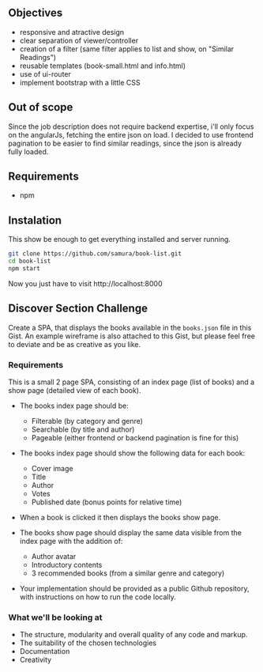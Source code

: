 
## Objectives
- responsive and atractive design
- clear separation of viewer/controller
- creation of a filter (same filter applies to list and show, on "Similar Readings")
- reusable templates (book-small.html and info.html)
- use of ui-router
- implement bootstrap with a little CSS


## Out of scope
Since the job description does not require backend expertise, i'll only focus on the angularJs, fetching the entire json on load.
I decided to use frontend pagination to be easier to find similar readings, since the json is already fully loaded.


## Requirements
- npm


## Instalation
This show be enough to get everything installed and server running.
```bash
git clone https://github.com/samura/book-list.git
cd book-list
npm start
``` 
Now you just have to visit http://localhost:8000


## Discover Section Challenge

Create a SPA, that displays the books available in the `books.json` file in this Gist.
An example wireframe is also attached to this Gist, but please feel free to deviate and be as creative as you like.


### Requirements

This is a small 2 page SPA, consisting of an index page (list of books) and a show page (detailed view of each book).

* The books index page should be:

    - Filterable (by category and genre)
    - Searchable (by title and author)
    - Pageable (either frontend or backend pagination is fine for this)

* The books index page should show the following data for each book:

    - Cover image
    - Title
    - Author
    - Votes
    - Published date (bonus points for relative time)

* When a book is clicked it then displays the books show page.

* The books show page should display the same data visible from the index page with the addition of:

    - Author avatar
    - Introductory contents
    - 3 recommended books (from a similar genre and category)

* Your implementation should be provided as a public Github repository, with instructions on how to run the code locally.

### What we'll be looking at

* The structure, modularity and overall quality of any code and markup.
* The suitability of the chosen technologies
* Documentation
* Creativity
